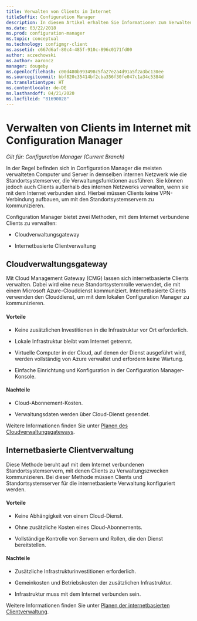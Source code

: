 ```yaml
---
title: Verwalten von Clients im Internet
titleSuffix: Configuration Manager
description: In diesem Artikel erhalten Sie Informationen zum Verwalten von Clients mithilfe von Cloud Management Gateway (CMG) und zur internetbasierten Clientverwaltung in Configuration Manager.
ms.date: 03/22/2018
ms.prod: configuration-manager
ms.topic: conceptual
ms.technology: configmgr-client
ms.assetid: c667d6af-80c4-485f-910c-896c0171fd00
author: aczechowski
ms.author: aaroncz
manager: dougeby
ms.openlocfilehash: c00d480b993498c5fa27e2a4d91a5f2a3bc130ee
ms.sourcegitcommit: bbf820c35414bf2cba356f30fe047c1a34c5384d
ms.translationtype: HT
ms.contentlocale: de-DE
ms.lasthandoff: 04/21/2020
ms.locfileid: "81690028"
---
```

# <a name="manage-clients-on-the-internet-with-configuration-manager"></a>Verwalten von Clients im Internet mit Configuration Manager

*Gilt für: Configuration Manager (Current Branch)*

In der Regel befinden sich in Configuration Manager die meisten verwalteten Computer und Server in demselben internen Netzwerk wie die Standortsystemserver, die Verwaltungsfunktionen ausführen. Sie können jedoch auch Clients außerhalb des internen Netzwerks verwalten, wenn sie mit dem Internet verbunden sind. Hierbei müssen Clients keine VPN-Verbindung aufbauen, um mit den Standortsystemservern zu kommunizieren.

Configuration Manager bietet zwei Methoden, mit dem Internet verbundene Clients zu verwalten:

-   Cloudverwaltungsgateway

-   Internetbasierte Clientverwaltung


## <a name="cloud-management-gateway"></a>Cloudverwaltungsgateway

Mit Cloud Management Gateway (CMG) lassen sich internetbasierte Clients verwalten. Dabei wird eine neue Standortsystemrolle verwendet, die mit einem Microsoft Azure-Clouddienst kommuniziert. Internetbasierte Clients verwenden den Clouddienst, um mit dem lokalen Configuration Manager zu kommunizieren.

#### <a name="advantages"></a>Vorteile  

-   Keine zusätzlichen Investitionen in die Infrastruktur vor Ort erforderlich.  

-   Lokale Infrastruktur bleibt vom Internet getrennt.  

-   Virtuelle Computer in der Cloud, auf denen der Dienst ausgeführt wird, werden vollständig von Azure verwaltet und erfordern keine Wartung.  

-   Einfache Einrichtung und Konfiguration in der Configuration Manager-Konsole.  

#### <a name="disadvantages"></a>Nachteile  

-   Cloud-Abonnement-Kosten.  

-   Verwaltungsdaten werden über Cloud-Dienst gesendet.  

Weitere Informationen finden Sie unter [Planen des Cloudverwaltungsgateways](cmg/plan-cloud-management-gateway.md).  



## <a name="internet-based-client-management"></a>Internetbasierte Clientverwaltung

Diese Methode beruht auf mit dem Internet verbundenen Standortsystemservern, mit denen Clients zu Verwaltungszwecken kommunizieren. Bei dieser Methode müssen Clients und Standortsystemserver für die internetbasierte Verwaltung konfiguriert werden.

#### <a name="advantages"></a>Vorteile  

-   Keine Abhängigkeit von einem Cloud-Dienst.  

-   Ohne zusätzliche Kosten eines Cloud-Abonnements.  

-   Vollständige Kontrolle von Servern und Rollen, die den Dienst bereitstellen.  

#### <a name="disadvantages"></a>Nachteile  

-   Zusätzliche Infrastrukturinvestitionen erforderlich.  

-   Gemeinkosten und Betriebskosten der zusätzlichen Infrastruktur.  

-   Infrastruktur muss mit dem Internet verbunden sein.  

Weitere Informationen finden Sie unter [Planen der internetbasierten Clientverwaltung](plan-internet-based-client-management.md).  
